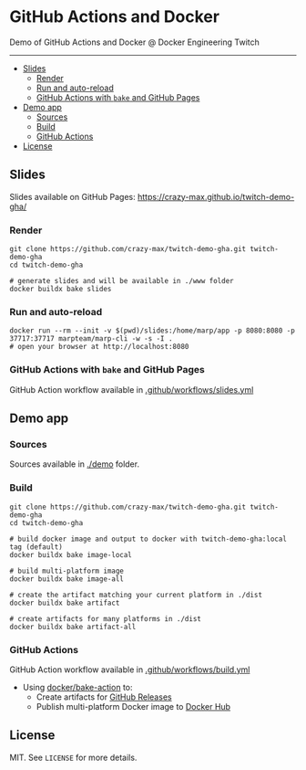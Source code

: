 # GitHub Actions and Docker

Demo of GitHub Actions and Docker @ Docker Engineering Twitch

___

* [Slides](#slides)
  * [Render](#render)
  * [Run and auto-reload](#run-and-auto-reload)
  * [GitHub Actions with `bake` and GitHub Pages](#github-actions-with-bake-and-github-pages)
* [Demo app](#demo-app)
  * [Sources](#sources)
  * [Build](#build)
  * [GitHub Actions](#github-actions)
* [License](#license)

## Slides

Slides available on GitHub Pages: https://crazy-max.github.io/twitch-demo-gha/

### Render

```shell
git clone https://github.com/crazy-max/twitch-demo-gha.git twitch-demo-gha
cd twitch-demo-gha

# generate slides and will be available in ./www folder
docker buildx bake slides
```

### Run and auto-reload

```shell
docker run --rm --init -v $(pwd)/slides:/home/marp/app -p 8080:8080 -p 37717:37717 marpteam/marp-cli -w -s -I .
# open your browser at http://localhost:8080
```

### GitHub Actions with `bake` and GitHub Pages

GitHub Action workflow available in [.github/workflows/slides.yml](.github/workflows/slides.yml)

## Demo app

### Sources

Sources available in [./demo](demo) folder.

### Build

```shell
git clone https://github.com/crazy-max/twitch-demo-gha.git twitch-demo-gha
cd twitch-demo-gha

# build docker image and output to docker with twitch-demo-gha:local tag (default)
docker buildx bake image-local

# build multi-platform image
docker buildx bake image-all

# create the artifact matching your current platform in ./dist
docker buildx bake artifact

# create artifacts for many platforms in ./dist
docker buildx bake artifact-all
```

### GitHub Actions

GitHub Action workflow available in [.github/workflows/build.yml](.github/workflows/build.yml)

* Using [docker/bake-action](https://github.com/docker/bake-action) to:
  * Create artifacts for [GitHub Releases](https://github.com/crazy-max/twitch-demo-gha/releases)
  * Publish multi-platform Docker image to [Docker Hub](https://hub.docker.com/r/crazymax/twitch-demo-gha/tags?page=1&ordering=last_updated)

## License

MIT. See `LICENSE` for more details.
